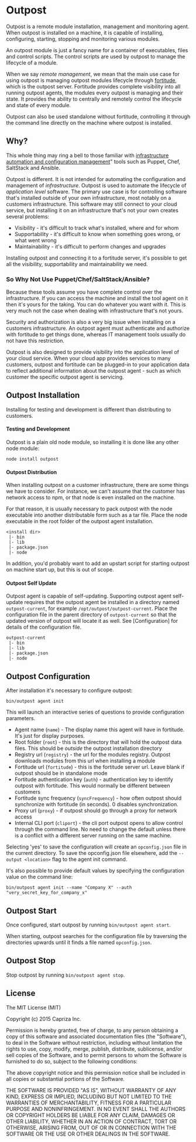 # Outpost

Outpost is a remote module installation, management and monitoring agent. When outpost is installed on a machine,
it is capable of installing, configuring, starting, stopping and monitoring various modules.

An outpost module is just a fancy name for a container of executables, files and control scripts. The control scripts are used
by outpost to manage the lifecycle of a module.

When we say *remote management*, we mean that the main use case for using outpost is managing outpost modules lifecycle
through [fortitude](https://github.com/capriza/fortitude), which is the outpost server.
Fortitude provides complete visibility into all running outpost agents,
the modules every outpost is managing and their state. It provides the ability to centrally and remotely
control the lifecycle and state of every module.

Outpost can also be used standalone without fortitude, controlling it through the command line directly on the
machine where outpost is installed.

## Why?

This whole thing may ring a bell to those familiar with
[infrastructure automation and configuration management](https://en.wikipedia.org/wiki/Comparison_of_open-source_configuration_management_software)"
tools such as Puppet, Chef, SaltStack and Ansible.

Outpost is different. It is not intended for automating the configuration and management of *infrastructure*.
Outpost is used to automate the lifecycle of *application level* software. The primary use case is for controlling
software that's installed outside of your own infrastructure, most notably on a customers infrastructure. This software
may still connect to your cloud service, but installing it on an infrastructure that's not your own creates
several problems:

* Visibility - it's difficult to track what's installed, where and for whom
* Supportability - it's difficult to know when something goes wrong, or what went wrong
* Maintainability - it's difficult to perform changes and upgrades

Installing outpost and connecting it to a fortitude server, it's possible to get all
the visibility, supportability and maintainability we need.

### So Why Not Use Puppet/Chef/SaltStack/Ansible?

Because these tools assume you have complete control over the infrastructure. If you can access the machine and
install the tool agent on it then it's yours for the taking. You can do whatever you want with it.
This is very much not the case when dealing with infrastructure that's not yours.

Security and authorization is also a very big issue when installing on a customers infrastructure.
An outpost agent must authenticate and authorize with fortitude to get things done, whereas IT management tools usually do not
have this restriction.

Outpost is also designed to provide visibility into the application level of your cloud service.
When your cloud app provides services to many customers, outpost and fortitude can be plugged-in to your application data to reflect
additional information about the outpost agent - such as which customer the specific outpost agent is servicing.

## Outpost Installation

Installing for testing and development is different than distributing to customers.

#### Testing and Development

Outpost is a plain old node module, so installing it is done like any other node module:

```
node install outpost
```

#### Outpost Distribution

When installing outpost on a customer infrastructure, there are some things we have to consider. For instance,
we can't assume that the customer has network access to npm, or that node is even installed on the machine.

For that reason, it is usually necessary to pack outpost with the node executable into another distributable
form such as a tar file. Place the node executable in the root folder of the outpost agent installation.

```
<install dir>
 |- bin
 |- lib
 |- package.json
 |- node

```

In addition, you'd probably want to add an upstart script for starting outpost on machine start up, but this
is out of scope.

#### Outpost Self Update

Outpost agent is capable of self-updating. Supporting outpost agent self-update requires that the outpost agent be
installed in a directory named `outpost-current`, for example `/opt/outpost/outpost-current`.
Place the configuration file in the parent directory of `outpost-current` so that the updated version of outpost will
locate it as well. See [Configuration] for details of the configuration file.

```
outpost-current
 |- bin
 |- lib
 |- package.json
 |- node

```

## Outpost Configuration

After installation it's necessary to configure outpost:

```
bin/outpost agent init
```

This will launch an interactive series of questions to provide configuration parameters.

* Agent name (`name`) - The display name this agent will have in fortitude. It's just for display purposes.
* Root folder (`root`) - this is the directory that will hold the outpost data files. This should be *outside* the
outpost installation directory
* Registry url (`registry`) - the url for the modules registry. Outpost downloads modules from this url when installing a module
* Fortitude url (`fortitude`) - this is the fortitude server url. Leave blank if outpost should be in standalone mode
* Fortitude authentication key (`auth`) - authentication key to identify outpost with fortitude. This would normally be different
between customers
* Fortitude sync frequency (`syncFrequency`) - how often outpost should synchronize with fortitude (in seconds). 0 disables synchronization.
* Proxy url (`proxy`) - if outpost should go through a proxy for network access
* Internal CLI port (`cliport`) - the cli port outpost opens to allow control through the command line. No need to change the
default unless there is a conflict with a different server running on the same machine.

Selecting 'yes' to save the configuration will create an `opconfig.json` file in the current directory.
To save the opconfig.json file elsewhere, add the `--output <location>` flag to the agent init command.

It's also possible to provide default values by specifying the configuration value on the command line:

```
bin/outpost agent init --name "Company X" --auth "very_secret_key_for_company_x"
```

## Outpost Start

Once configured, start outpost by running `bin/outpost agent start`.

When starting, outpost searches for the configuration file by traversing the directories upwards until it finds a
file named `opconfig.json`.

## Outpost Stop

Stop outpost by running `bin/outpost agent stop`.



## License

The MIT License (MIT)

Copyright (c) 2015 Capriza Inc.

Permission is hereby granted, free of charge, to any person obtaining a copy
of this software and associated documentation files (the "Software"), to deal
in the Software without restriction, including without limitation the rights
to use, copy, modify, merge, publish, distribute, sublicense, and/or sell
copies of the Software, and to permit persons to whom the Software is
furnished to do so, subject to the following conditions:

The above copyright notice and this permission notice shall be included in
all copies or substantial portions of the Software.

THE SOFTWARE IS PROVIDED "AS IS", WITHOUT WARRANTY OF ANY KIND, EXPRESS OR
IMPLIED, INCLUDING BUT NOT LIMITED TO THE WARRANTIES OF MERCHANTABILITY,
FITNESS FOR A PARTICULAR PURPOSE AND NONINFRINGEMENT. IN NO EVENT SHALL THE
AUTHORS OR COPYRIGHT HOLDERS BE LIABLE FOR ANY CLAIM, DAMAGES OR OTHER
LIABILITY, WHETHER IN AN ACTION OF CONTRACT, TORT OR OTHERWISE, ARISING FROM,
OUT OF OR IN CONNECTION WITH THE SOFTWARE OR THE USE OR OTHER DEALINGS IN
THE SOFTWARE.

